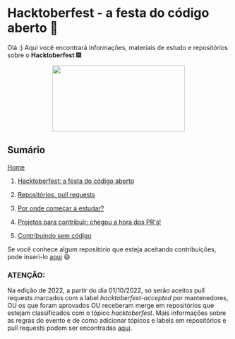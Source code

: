 # Hacktoberfest - a festa do código aberto :tada:

Olá :) Aqui você encontrará informações, materiais de estudo e repositórios sobre o **Hacktoberfest** :fireworks:  

<p align="center">
<img width="300px" align=center height="150px" src="https://media.giphy.com/media/3EfgWHj0YIDrW/giphy.gif">
</p>  

## Sumário  

[Home](https://github.com/leticiadasilva/Hacktoberfest/wiki)

1. [Hacktoberfest: a festa do código aberto](https://github.com/leticiadasilva/Hacktoberfest/blob/master/Documenta%C3%A7%C3%A3o/hacktoberfest%20-%20a%20festa%20do%20c%C3%B3digo.md)  

2. [Repositórios, pull requests](https://github.com/leticiadasilva/Hacktoberfest/blob/master/Documenta%C3%A7%C3%A3o/por%20onde%20come%C3%A7ar%20a%20estudar.md)  

3. [Por onde começar a estudar?](https://github.com/leticiadasilva/Hacktoberfest/wiki/3.-Por-onde-come%C3%A7ar-a-estudar%3F)  

4. [Projetos para contribuir: chegou a hora dos PR's!](https://github.com/leticiadasilva/Hacktoberfest/blob/master/Documenta%C3%A7%C3%A3o/projetos%20para%20colaborar.md)

5. [Contribuindo sem código](https://github.com/leticiadasilva/Hacktoberfest/blob/master/Documenta%C3%A7%C3%A3o/contribuindo%20sem%20c%C3%B3digo.md)


Se você conhece algum repositório que esteja aceitando contribuições, pode inseri-lo [aqui](https://github.com/leticiadasilva/Hacktoberfest/blob/master/repositorios.md) :smile:

### **ATENÇÃO**: 

Na edição de 2022, a partir do dia 01/10/2022, só serão aceitos pull requests marcados com a label _hacktoberfest-accepted_ por mantenedores, OU os que foram aprovados OU receberam merge em repositórios que estejam classificados com o tópico _hacktoberfest_. Mais informações sobre as regras do evento e de como adicionar tópicos e labels em repositórios e pull requests podem ser encontradas [aqui](https://hacktoberfest.com/).
